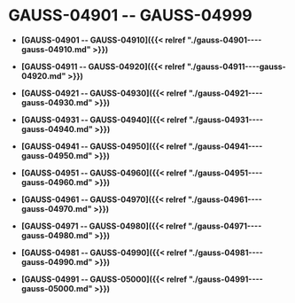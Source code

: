 # GAUSS-04901 -- GAUSS-04999<a name="ZH-CN_TOPIC_0302073726"></a>

-   **[GAUSS-04901 -- GAUSS-04910]({{< relref "./gauss-04901----gauss-04910.md" >}})**  

-   **[GAUSS-04911 -- GAUSS-04920]({{< relref "./gauss-04911----gauss-04920.md" >}})**  

-   **[GAUSS-04921 -- GAUSS-04930]({{< relref "./gauss-04921----gauss-04930.md" >}})**  

-   **[GAUSS-04931 -- GAUSS-04940]({{< relref "./gauss-04931----gauss-04940.md" >}})**  

-   **[GAUSS-04941 -- GAUSS-04950]({{< relref "./gauss-04941----gauss-04950.md" >}})**  

-   **[GAUSS-04951 -- GAUSS-04960]({{< relref "./gauss-04951----gauss-04960.md" >}})**  

-   **[GAUSS-04961 -- GAUSS-04970]({{< relref "./gauss-04961----gauss-04970.md" >}})**  

-   **[GAUSS-04971 -- GAUSS-04980]({{< relref "./gauss-04971----gauss-04980.md" >}})**  

-   **[GAUSS-04981 -- GAUSS-04990]({{< relref "./gauss-04981----gauss-04990.md" >}})**  

-   **[GAUSS-04991 -- GAUSS-05000]({{< relref "./gauss-04991----gauss-05000.md" >}})**  


